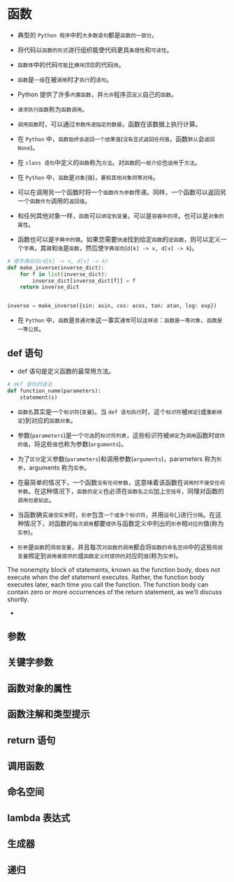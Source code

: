# 函数

* 典型的 `Python 程序`中的`大多数语句`都是`函数的一部分`。

* 将代码以`函数的形式`进行组织能使代码更具`条理性`和`可读性`。

* `函数体`中的代码`可能`比`模块顶层`的代码`快`。

* `函数`是`一组`在被`调用`时才`执行`的`语句`。

* Python 提供了许多`内置函数`，并`允许`程序员`定义`自己的`函数`。

* `请求执行函数`称为`函数调用`。

* `调用函数`时，可以通过`参数传递指定的数据`，函数在该数据上执行计算。

* 在 `Python` 中，`函数始终会返回一个结果值`(`没有显式返回任何值`，函数`默认`会`返回 None`)。

* 在 `class 语句`中定义的`函数`称为`方法`。对`函数`的`一般介绍`也`适用`于`方法`。

* 在 `Python` 中，`函数`是`对象`(`值`)，`要和其他对象同等对待`。

* 可以在调用另一个函数时将一个`函数作为参数`传递。同样，一个函数可以返回另一个`函数作为`调用的`返回值`。

* 和任何其他对象一样，`函数`可以`绑定到变量`，可以是`容器中的项`，也可以是`对象的属性`。

* 函数也可以是`字典中的键`。如果您需要`快速`找到给定`函数`的`逆函数`，则可以定义一个`字典`，其`键`和`值`是`函数`，然后使`字典双向`(`d[k] -> v, d[v] -> k`)。

```python
# 使字典双向(d[k] -> v, d[v] -> k)
def make_inverse(inverse_dict):
    for f in list(inverse_dict):
        inverse_dict[inverse_dict[f]] = f
    return inverse_dict


inverse = make_inverse({sin: asin, cos: acos, tan: atan, log: exp})
```

* 在 `Python` 中，`函数`是`普通对象`这一事实`通常`可以`这样说`：`函数是一等对象`、`函数是一等公民`。

## def 语句

* def 语句是定义函数的最常用方法。

```python
# def 语句的语法
def function_name(parameters):
    statement(s)
```

* `函数名`其实是一个`标识符`(`变量`)。当 `def 语句执行`时，这个`标识符`被`绑定`(或`重新绑定`)到对应的`函数对象`。

* 参数(`parameters`)是一个`可选`的`标识符列表`，这些标识符被`绑定`为`调用`函数时`提供的值`，将这些`值`也称为参数(`arguments`)。

* 为了`区分`定义参数(`parameters`)和调用参数(`arguments`)，parameters 称为`形参`，arguments 称为`实参`。

* 在最简单的情况下，一个函数`没有任何参数`，这意味着该函数在`调用时不接受任何参数`。在这种情况下，`函数的定义`也必须在`函数名之后`加上`空括号`，同理对函数的`调用也是如此`。

* 当函数确实`接受实参`时，`形参`包含`一个或多个标识符`，并用`逗号`(,)进行`分隔`。在这种情况下，对函数的`每次调用`都要`提供`与函数定义中列出的`形参`相`对应的`值(称为`实参`)。

* `形参`是`函数`的`局部变量`，并且每次`对函数的调用`都会将`函数的命名空间`中的这些`局部变量`绑定到`调用者提供的`或`函数定义时提供的`对应的`值`(称为`实参`)。

The nonempty block of statements, known as the function body, does not execute when the def statement executes. Rather, the function body executes later, each time you call the function. The function body can contain zero or more occurrences of the return statement, as we’ll discuss shortly.

* 

## 参数

## 关键字参数

## 函数对象的属性

## 函数注解和类型提示

## return 语句

## 调用函数

## 命名空间

## lambda 表达式

## 生成器

## 递归
